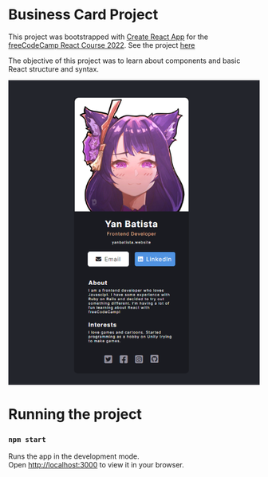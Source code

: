 # Business Card Project

This project was bootstrapped with [Create React App](https://github.com/facebook/create-react-app) for the [freeCodeCamp React Course 2022](https://youtu.be/bMknfKXIFA8).
See the project [here](https://react-business-card-fcc.netlify.app/)

The objective of this project was to learn about components and basic React structure and syntax.

<div align="center">
    <img src="./src//images/business-card.png" alt="Project screenshot">
</div>

# Running the project
### `npm start`

Runs the app in the development mode.\
Open [http://localhost:3000](http://localhost:3000) to view it in your browser.
